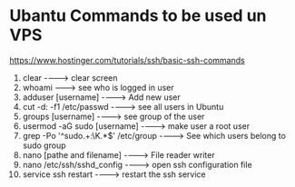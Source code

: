 # **Ubantu Commands to be used un VPS**  

https://www.hostinger.com/tutorials/ssh/basic-ssh-commands  

1. clear  ----> clear screen
2. whoami    ---> see who is logged in user
3. adduser [username]   ----> Add new user  
4. cut -d: -f1 /etc/passwd    ----> see all users in Ubuntu  
5. groups [username]     ----> see group of the user  
6. usermod -aG sudo [username] ----> make user a root user  
7. grep -Po '^sudo.+:\K.*$' /etc/group    ----> See which users belong to sudo group  
8. nano [pathe and filename] ----> File reader writer  
9. nano /etc/ssh/sshd_config  ----> open ssh configuration file  
10. service ssh restart  ----> restart the ssh service  

